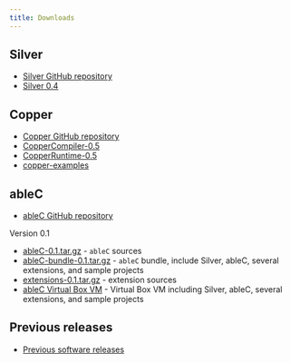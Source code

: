 ```yaml
---
title: Downloads
---
```


## Silver

* [Silver GitHub repository](https://github.com/melt-umn/silver)
* [Silver 0.4](/downloads/silver-0.4.0.tar.gz)

## Copper

* [Copper GitHub repository](https://github.com/melt-umn/copper)
* [CopperCompiler-0.5](/downloads/CopperCompiler-0.5.jar)
* [CopperRuntime-0.5](/downloads/CopperRuntime-0.5.jar)
* [copper-examples](/downloads/copper_examples.tar.gz)

## ableC

* [ableC GitHub repository](https://github.com/melt-umn/ableC)

Version 0.1

* [ableC-0.1.tar.gz](/downloads/ableC-0.1.tar.gz) - ``ableC`` sources
* [ableC-bundle-0.1.tar.gz](/downloads/ableC-bundle-0.1.tar.gz)  - ``ableC`` bundle, include Silver, ableC, several extensions, and sample projects
* [extensions-0.1.tar.gz](/downloads/extensions-0.1.tar.gz) - extension sources
* [ableC Virtual Box VM](/downloads/ableC_artifact_virtual_box_vm.tar.gz) - Virtual Box VM including Silver, ableC, several extensions, and sample projects


## Previous releases

* [Previous software releases](previous-releases.html)

